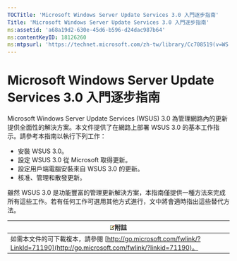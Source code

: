 ```yaml
---
TOCTitle: 'Microsoft Windows Server Update Services 3.0 入門逐步指南'
Title: 'Microsoft Windows Server Update Services 3.0 入門逐步指南'
ms:assetid: 'a68a19d2-630e-45d6-b596-d24dac987b64'
ms:contentKeyID: 18126260
ms:mtpsurl: 'https://technet.microsoft.com/zh-tw/library/Cc708519(v=WS.10)'
---
```


Microsoft Windows Server Update Services 3.0 入門逐步指南
=========================================================

Microsoft Windows Server Update Services (WSUS) 3.0 為管理網路內的更新提供全面性的解決方案。本文件提供了在網路上部署 WSUS 3.0 的基本工作指示。請參考本指南以執行下列工作：

-   安裝 WSUS 3.0。
-   設定 WSUS 3.0 從 Microsoft 取得更新。
-   設定用戶端電腦安裝來自 WSUS 3.0 的更新。
-   核准、管理和散發更新。

雖然 WSUS 3.0 是功能豐富的管理更新解決方案，本指南僅提供一種方法來完成所有這些工作。若有任何工作可選用其他方式進行，文中將會適時指出這些替代方法。

| ![](images/Cc708519.note(WS.10).gif)附註                                                         |
|-------------------------------------------------------------------------------------------------------------------------------|
| 如需本文件的可下載複本，請參閱 [http://go.microsoft.com/fwlink/?LinkId=71190](http://go.microsoft.com/fwlink/?linkid=71190)。 |
